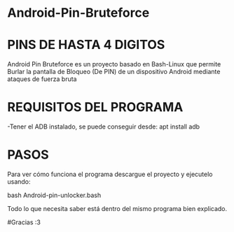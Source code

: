 # Android-Pin-Bruteforce
# PINS DE HASTA 4 DIGITOS

Android Pin Bruteforce es un proyecto basado en Bash-Linux que permite
Burlar la pantalla de Bloqueo (De PIN) de un dispositivo Android mediante
ataques de fuerza bruta

# REQUISITOS DEL PROGRAMA

-Tener el ADB instalado, se puede conseguir desde:
apt install adb

# PASOS
Para ver cómo funciona el programa descargue el proyecto y
ejecutelo usando:

bash Android-pin-unlocker.bash

Todo lo que necesita saber está dentro del mismo programa bien
explicado.

#Gracias :3
